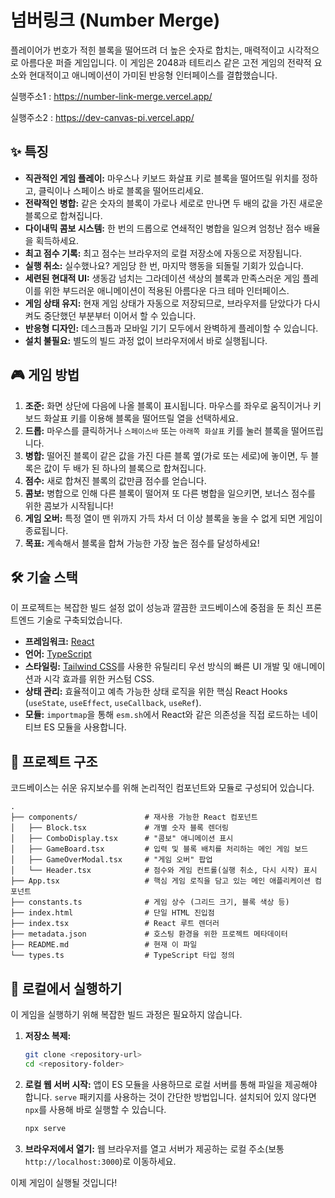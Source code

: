 # 넘버링크 (Number Merge)

플레이어가 번호가 적힌 블록을 떨어뜨려 더 높은 숫자로 합치는, 매력적이고 시각적으로 아름다운 퍼즐 게임입니다. 이 게임은 2048과 테트리스 같은 고전 게임의 전략적 요소와 현대적이고 애니메이션이 가미된 반응형 인터페이스를 결합했습니다.

실행주소1 : https://number-link-merge.vercel.app/

실행주소2 : https://dev-canvas-pi.vercel.app/

## ✨ 특징

-   **직관적인 게임 플레이:** 마우스나 키보드 화살표 키로 블록을 떨어뜨릴 위치를 정하고, 클릭이나 스페이스 바로 블록을 떨어뜨리세요.
-   **전략적인 병합:** 같은 숫자의 블록이 가로나 세로로 만나면 두 배의 값을 가진 새로운 블록으로 합쳐집니다.
-   **다이내믹 콤보 시스템:** 한 번의 드롭으로 연쇄적인 병합을 일으켜 엄청난 점수 배율을 획득하세요.
-   **최고 점수 기록:** 최고 점수는 브라우저의 로컬 저장소에 자동으로 저장됩니다.
-   **실행 취소:** 실수했나요? 게임당 한 번, 마지막 행동을 되돌릴 기회가 있습니다.
-   **세련된 현대적 UI:** 생동감 넘치는 그라데이션 색상의 블록과 만족스러운 게임 플레이를 위한 부드러운 애니메이션이 적용된 아름다운 다크 테마 인터페이스.
-   **게임 상태 유지:** 현재 게임 상태가 자동으로 저장되므로, 브라우저를 닫았다가 다시 켜도 중단했던 부분부터 이어서 할 수 있습니다.
-   **반응형 디자인:** 데스크톱과 모바일 기기 모두에서 완벽하게 플레이할 수 있습니다.
-   **설치 불필요:** 별도의 빌드 과정 없이 브라우저에서 바로 실행됩니다.

## 🎮 게임 방법

1.  **조준:** 화면 상단에 다음에 나올 블록이 표시됩니다. 마우스를 좌우로 움직이거나 키보드 화살표 키를 이용해 블록을 떨어뜨릴 열을 선택하세요.
2.  **드롭:** 마우스를 클릭하거나 `스페이스바` 또는 `아래쪽 화살표` 키를 눌러 블록을 떨어뜨립니다.
3.  **병합:** 떨어진 블록이 같은 값을 가진 다른 블록 옆(가로 또는 세로)에 놓이면, 두 블록은 값이 두 배가 된 하나의 블록으로 합쳐집니다.
4.  **점수:** 새로 합쳐진 블록의 값만큼 점수를 얻습니다.
5.  **콤보:** 병합으로 인해 다른 블록이 떨어져 또 다른 병합을 일으키면, 보너스 점수를 위한 콤보가 시작됩니다!
6.  **게임 오버:** 특정 열이 맨 위까지 가득 차서 더 이상 블록을 놓을 수 없게 되면 게임이 종료됩니다.
7.  **목표:** 계속해서 블록을 합쳐 가능한 가장 높은 점수를 달성하세요!

## 🛠️ 기술 스택

이 프로젝트는 복잡한 빌드 설정 없이 성능과 깔끔한 코드베이스에 중점을 둔 최신 프론트엔드 기술로 구축되었습니다.

-   **프레임워크:** [React](https://react.dev/)
-   **언어:** [TypeScript](https://www.typescriptlang.org/)
-   **스타일링:** [Tailwind CSS](https://tailwindcss.com/)를 사용한 유틸리티 우선 방식의 빠른 UI 개발 및 애니메이션과 시각 효과를 위한 커스텀 CSS.
-   **상태 관리:** 효율적이고 예측 가능한 상태 로직을 위한 핵심 React Hooks (`useState`, `useEffect`, `useCallback`, `useRef`).
-   **모듈:** `importmap`을 통해 `esm.sh`에서 React와 같은 의존성을 직접 로드하는 네이티브 ES 모듈을 사용합니다.

## 📂 프로젝트 구조

코드베이스는 쉬운 유지보수를 위해 논리적인 컴포넌트와 모듈로 구성되어 있습니다.

```
.
├── components/               # 재사용 가능한 React 컴포넌트
│   ├── Block.tsx             # 개별 숫자 블록 렌더링
│   ├── ComboDisplay.tsx      # "콤보" 애니메이션 표시
│   ├── GameBoard.tsx         # 입력 및 블록 배치를 처리하는 메인 게임 보드
│   ├── GameOverModal.tsx     # "게임 오버" 팝업
│   └── Header.tsx            # 점수와 게임 컨트롤(실행 취소, 다시 시작) 표시
├── App.tsx                   # 핵심 게임 로직을 담고 있는 메인 애플리케이션 컴포넌트
├── constants.ts              # 게임 상수 (그리드 크기, 블록 색상 등)
├── index.html                # 단일 HTML 진입점
├── index.tsx                 # React 루트 렌더러
├── metadata.json             # 호스팅 환경을 위한 프로젝트 메타데이터
├── README.md                 # 현재 이 파일
└── types.ts                  # TypeScript 타입 정의
```

## 🚀 로컬에서 실행하기

이 게임을 실행하기 위해 복잡한 빌드 과정은 필요하지 않습니다.

1.  **저장소 복제:**
    ```bash
    git clone <repository-url>
    cd <repository-folder>
    ```

2.  **로컬 웹 서버 시작:**
    앱이 ES 모듈을 사용하므로 로컬 서버를 통해 파일을 제공해야 합니다. `serve` 패키지를 사용하는 것이 간단한 방법입니다. 설치되어 있지 않다면 `npx`를 사용해 바로 실행할 수 있습니다.

    ```bash
    npx serve
    ```

3.  **브라우저에서 열기:**
    웹 브라우저를 열고 서버가 제공하는 로컬 주소(보통 `http://localhost:3000`)로 이동하세요.

이제 게임이 실행될 것입니다!
